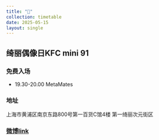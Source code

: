 ```yaml
---
title: "🎫"
collection: timetable
date: 2025-05-15
layout: single
---
```


## 绮丽偶像日KFC mini 91 

### 免费入场

- 19.30-20.00 MetaMates

### 地址

上海市黄浦区南京东路800号第一百货C馆4楼 第一绮丽次元街区

### [微博link](https://weibo.com/7741831787/Pruhi5v50#comment)